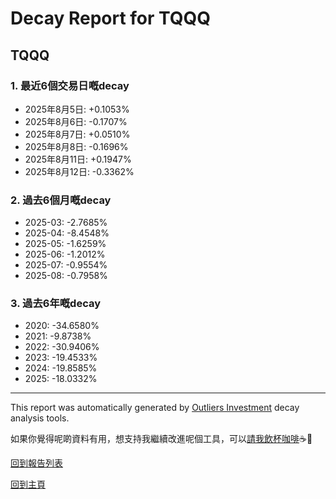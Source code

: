 # Decay Report for TQQQ

## TQQQ

### 1. 最近6個交易日嘅decay

- 2025年8月5日: +0.1053%
- 2025年8月6日: -0.1707%
- 2025年8月7日: +0.0510%
- 2025年8月8日: -0.1696%
- 2025年8月11日: +0.1947%
- 2025年8月12日: -0.3362%

### 2. 過去6個月嘅decay

- 2025-03: -2.7685%
- 2025-04: -8.4548%
- 2025-05: -1.6259%
- 2025-06: -1.2012%
- 2025-07: -0.9554%
- 2025-08: -0.7958%

### 3. 過去6年嘅decay

- 2020: -34.6580%
- 2021: -9.8738%
- 2022: -30.9406%
- 2023: -19.4533%
- 2024: -19.8585%
- 2025: -18.0332%

------------------------------
This report was automatically generated by [Outliers Investment](https://outliersecon.github.io/Outliers-Investment/) decay analysis tools.

如果你覺得呢啲資料有用，想支持我繼續改進呢個工具，可以[請我飲杯咖啡](https://buymeacoffee.com/outliersecon)☕🙏

[回到報告列表](https://outliersecon.github.io/Outliers-Investment/reports/reports_public)

[回到主頁](https://outliersecon.github.io/Outliers-Investment/)